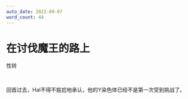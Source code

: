 ```yaml
---
auto_date: 2022-09-07
word_count: 44
---
```


# 在讨伐魔王的路上

性转

<br>

回首过去，Hal不得不尴尬地承认，他的Y染色体已经不是第一次受到挑战了。
